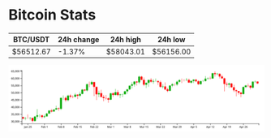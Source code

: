 # Bitcoin Stats

BTC/USDT|24h change|24h high|24h low|
|---|---|---|---|
|$56512.67|-1.37%|$58043.01|$56156.00|

<img src="./chart.svg">
